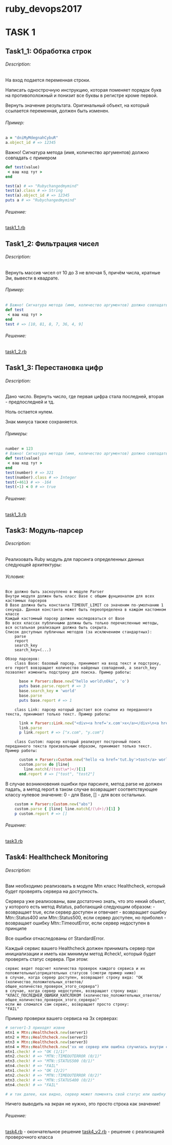 # ruby_devops2017
# TASK 1
## Task1_1: Обработка строк
###### Description:
На вход подается переменная строки.

Написать однострочную инструкцию, которая поменяет порядок букв на противоположный и понизит все буквы в регистре кроме первой.

Вернуть значение результата. Оригинальный объект, на который ссылается переменная, должен быть изменен.
###### Пример:
```ruby
a = "dniMyMdegnahCybuR"
a.object_id # => 12345
```
Важно! Сигнатура метода (имя, количество аргументов) должно совпадать с примером
```ruby
def test(value)
 < ваш код тут >
end
```
```ruby
test(a) # => "Rubychangedmymind"
test(a).class # => String
test(a).object_id # => 12345
puts a # => "Rubychangedmymind"
```
###### Решение:

[task1_1.rb](scripts/task1_1.rb)

## Task1_2: Фильтрация чисел
###### Description:

Вернуть массив чисел от 10 до 3 не влючая 5, причём числа, кратные 3м, вывести в квадрате.

###### Пример:
```ruby
# Важно! Сигнатура метода (имя, количество аргументов) должно совпадать с примером
def test
 < ваш код тут >
end
test # => [10, 81, 8, 7, 36, 4, 9]
```
###### Решение:

[task1_2.rb](scripts/task1_2.rb)

## Task1_3: Перестановка цифр
###### Description:

Дано число. Вернуть число, где первая цифра стала последней, вторая - предпоследней и тд.

Ноль остается нулем.

Знак минуса также сохраняется.

###### Примеры:
```ruby
number = 123
# Важно! Сигнатура метода (имя, количество аргументов) должно совпадать с примером
def test(value)
 < ваш код тут >
end
test(number) # => 321
test(number).class # => Integer
test(-461) # => -164
test(-1) < 0 # => true
```
###### Решение:
[task1_3.rb](scripts/task1_3.rb)

## Task3: Модуль-парсер
###### Description:

Реализовать Ruby модуль для парсинга определенных данных следующей архитектуры:

###### Условия:

    Все должно быть заскоуплено в модуле Parser
    Внутри модуля должен быть класс Base с общим фунционалом для всех кастомных парсеров
    В Base должна быть константа TIMEOUT_LIMIT со значеним по-умолчанию 1 секунда. Данная константа может быть переопределена в каждом кастомном классе
    Каждый кастомный парсер должен наследоваться от Base
    Во всех классах публичными должны быть только перечисленные методы, вся остальная реализация должна быть сокрыта.
    Список доступных публичных методов (за исключением стандартных):
        parse
        report
        search_key
        search_key=(...)

    Обзор парсеров:
        class Base: базовый парсер, принимает на вход текст и подстроку, его report вовзращает количество найденых совпадений, а search_key позволяет изменить подстроку для поиска. Пример работы:
```ruby
      base = Parser::Base.new("hello world\nOko", 'o')
      puts base.parse.report # => 3
      base.search_key = 'world'
      base.parse
      puts base.report # => 1
```
        class Link: парсер который достает все ссылки из переданного текста, принимает только текст. Пример работы:
```ruby
      link = Parser::Link.new("<div><a href='x.com'>x</a></div>\n<a href='y.com'>y</a>")
      link.parse
      p link.report # => ["x.com", "y.com"]
```
        class Custom: парсер который реализует построчный поиск переданного текста произвольным образом, принимает только текст. Пример работы:
```ruby
      custom = Parser::Custom.new("hello <a href='tut.by'>tost</a> world\nhello <a href='tut.by'>tost2</a> world")
      custom.parse do |line|
        line.match(/(tost\w*)</)[1]
      end.report # => ["tost", "tost2"]
```
В случае возникновения ошибки при парсинге, метод parse не должен падать, а метод report в таком случае возвращает соответствующее классу нулевое значение: 0 - для Base, [] - для всех остальных.
```ruby
    custom = Parser::Custom.new("abs")
    custom.parse { |line| line.match(/(\d+)/)[1] }
    p custom.report # => []
```
###### Решение:
[task3.rb](scripts/task3.rb)

## Task4: Healthcheck Monitoring
###### Description:
Вам необходимо реализовать в модуле Mtn класс Healthcheck, который будет проверять сервера на доступность.

Сервера уже реализованы, вам достаточно знать, что это некий объект, у которого есть метод #status, работающий следующим образом: - возвращает true, если сервер доступен и отвечает - возвращает ошибку Mtn::Status400 или Mtn::Status500, если сервер доступен, но приболел - возвращает ошибку Mtn::TimeoutError, если сервер недоступен в принципе

Все ошибки отнаследованы от StandardError.

Каждый сервис вашего Healthcheck должен принимать сервер при инициализации и иметь как минимум метод #check!, который будет проверять статус сервера. При этом:

    сервис ведет подсчет количества проверок каждого сервиса и их положительных\отрицательных статусов (смотри пример ниже)
    в случае, когда сервер доступен, возвращает строку вида: "OK (количество_положительных_ответов/общее_количество_проверок_этого_сервера")
    в случае, когда сервер недоступен, возвращает строку вида:
    "КЛАСС_ПОСЛЕДНЕЙ_ОШИБКИ_КАПСЛОКОМ (количество_положительных_ответов/общее_количество_проверок_этого_сервера)"
    если же сломался сам сервис, возвращает просто строку:
    "FAIL"

Пример проверки вашего сервиса на 3х серверах:
```ruby
# server1-3 приходят извне
mtn1 = Mtn::Healthcheck.new(server1)
mtn2 = Mtn::Healthcheck.new(server2)
mtn3 = Mtn::Healthcheck.new(server3)
mtn4 = Mtn::Healthcheck.new('xx не сервер или ошибка случилась внутри самого сервиса xx')
mtn1.check! # => "OK (1/1)"
mtn2.check! # => "MTN::TIMEOUTERROR (0/1)"
mtn3.check! # => "MTN::STATUS500 (0/1)"
mtn4.check! # => "FAIL"
mtn1.check! # => "OK (2/2)"
mtn2.check! # => "MTN::TIMEOUTERROR (0/2)"
mtn3.check! # => "MTN::STATUS400 (0/2)"
mtn4.check! # => "FAIL"

# и так далее, как видно, сервер может поменять свой статус или ошибку
```
Ничего выводить на экран не нужно, это просто строка как значение!

###### Решение:
[task4.rb](scripts/task4.rb) - окончательное решение
[task4_v2.rb](scripts/task4_v2.rb) - решение с реализацией проверочного класса